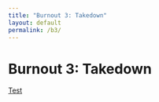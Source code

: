 ```yaml
---
title: "Burnout 3: Takedown"
layout: default
permalink: /b3/
---
```


# Burnout 3: Takedown

<a class="blobdl" href="https://raw.githubusercontent.com/Nahelam/PS2-Game-Mods/refs/heads/main/Burnout%203%20Takedown/Network%20Play/SLES-52585_CE49B0DE_network_play.pnach">Test</a>
